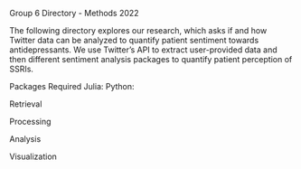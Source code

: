 Group 6 Directory - Methods 2022

The following directory explores our research, which asks if and how Twitter data can be analyzed to quantify patient sentiment towards antidepressants. We use Twitter’s API to extract user-provided data and then different sentiment analysis packages to quantify patient perception of SSRIs.

Packages Required
    Julia:
    Python:

Retrieval

Processing

Analysis

Visualization
